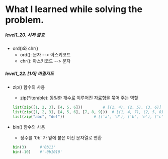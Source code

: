 # What I learned while solving the problem.

##### level1_20. 시저 암호
- ord()와 chr()
	- ord(): 문자 --> 아스키코드
	- chr(): 아스키코드 --> 문자



##### level1_22. [1차] 비밀지도
- zip() 함수의 사용
	- zip(*iterable): 동일한 개수로 이루어진 자료형을 묶어 주는 역할

    ```python
    list(zip([1, 2, 3], [4, 5, 6]))			# [(1, 4), (2, 5), (3, 6)]
    list(zip([1, 2, 3], [4, 5, 6], [7, 8, 9]))	# [(1, 4, 7), (2, 5, 8), (3, 6, 9)]
	list(zip("abc", "def"))				# [('a', 'd'), ('b', 'e'), ('c', 'f')]
    ```

- bin() 함수의 사용
	- 정수를 '0b' 가 앞에 붙은 이진 문자열로 변환
	```python
    bin(3)		#'0b11'
	bin(-10)	#'-0b1010'
    ```